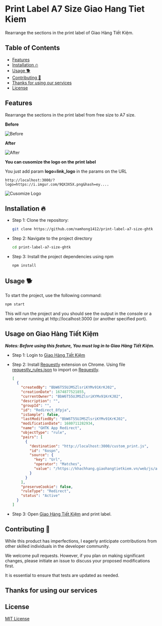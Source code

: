 # Print Label A7 Size Giao Hang Tiet Kiem

Rearrange the sections in the print label of Giao Hàng Tiết Kiệm.

## Table of Contents

- [Features](#features)
- [Installation 🔥](#installation-)
- [Usage 🐕](#usage-)
- [Contributing 🔨](#contributing-)
- [Thanks for using our services](#thanks-for-using-our-services)
- [License](#license)

## Features

Rearrange the sections in the print label from free size to A7 size.

**Before**

![Before](https://github.com/namhong1412/print-label-a7-size-ghtk/assets/19573386/30796657-98f3-4eab-a64a-11ef45297acf)

**After**

![After](https://github.com/namhong1412/print-label-a7-size-ghtk/assets/19573386/506b7884-b4fb-4493-ace5-3692cee78e98)

**You can cusomize the logo on the print label**

You just add param **logo=link_logo** in the params on the URL

```text
http://localhost:3000/?logo=https://i.imgur.com/9QX3X5X.png&hash=ey....
```

![Cusomize Logo](https://github.com/namhong1412/print-label-a7-size-ghtk/assets/19573386/ce529688-8491-4cfe-8b9c-9e32a048b27c)

## Installation 🔥

- Step 1: Clone the repository:

  ```bash
  git clone https://github.com/namhong1412/print-label-a7-size-ghtk
  ```

- Step 2: Navigate to the project directory

  ```bash
  cd print-label-a7-size-ghtk
  ```

- Step 3: Install the project dependencies using npm

  ```bash
  npm install
  ```

## Usage 🐕

To start the project, use the following command:

  ```bash
  npm start
  ```

This will run the project and you should see the output in the console or a web server running
at http://localhost:3000 (or another specified port).

## Usage on Giao Hàng Tiết Kiệm

***_Notes:_ Before using this feature, You must log in to Giao Hàng Tiết Kiệm.***

- Step 1: Login to [Giao Hàng Tiết Kiệm](https://khachhang.giaohangtietkiem.vn/)

- Step 2:
  Install [Requestly](https://chrome.google.com/webstore/detail/requestly-redirect-url-mo/mdnleldcmiljblolnjhpnblkcekpdkpa)
  extension on Chrome.
  Using file [requestly_rules.json](..%2Frequestly_rules.json) to import
  on [Requestly](https://app.requestly.io/rules/my-rules).

  ```json
  [
    {
      "createdBy": "BbW6T55UJMSZlsriKYMv91KrKJ02",
      "creationDate": 1674877521855,
      "currentOwner": "BbW6T55UJMSZlsriKYMv91KrKJ02",
      "description": "",
      "groupId": "",
      "id": "Redirect_8fpja",
      "isSample": false,
      "lastModifiedBy": "BbW6T55UJMSZlsriKYMv91KrKJ02",
      "modificationDate": 1680711282934,
      "name": "GHTK App Redirect",
      "objectType": "rule",
      "pairs": [
        {
          "destination": "http://localhost:3000/custom_print.js",
          "id": "6ospn",
          "source": {
            "key": "Url",
            "operator": "Matches",
            "value": "/https://khachhang.giaohangtietkiem.vn/web/js/app.(.*).js$/i"
          }
        }
      ],
      "preserveCookie": false,
      "ruleType": "Redirect",
      "status": "Active"
    }
  ]
  
  ```
  
- Step 3: Open [Giao Hàng Tiết Kiệm](https://khachhang.giaohangtietkiem.vn/) and print label.

## Contributing 🔨

While this product has imperfections, I eagerly anticipate contributions from other skilled individuals in the developer
community.

We welcome pull requests. However, if you plan on making significant changes, please initiate an issue to discuss your
proposed modifications first.

It is essential to ensure that tests are updated as needed.

## Thanks for using our services

## License

[MIT License](https://choosealicense.com/licenses/mit/)
